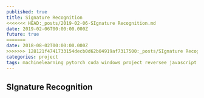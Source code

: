 ```yaml
---
published: true
title: Signature Recognition
<<<<<<< HEAD:_posts/2019-02-06-SIgnature Recognition.md
date: 2019-02-06T00:00:00.000Z
future: true
=======
date: 2018-08-02T00:00:00.000Z
>>>>>>> 128121f4741733154decb0d62b04919af7317500:_posts/SIgnature Recognition.md
categories: project
tags: machinelearning pytorch cuda windows project reversee javascript python flask
---
```

## SIgnature Recognition
